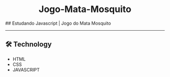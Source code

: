<h1 align="center" >Jogo-Mata-Mosquito</h1>
## Estudando Javascript | Jogo do Mata Mosquito

---

## 🛠 Technology

- HTML
- CSS
- JAVASCRIPT
